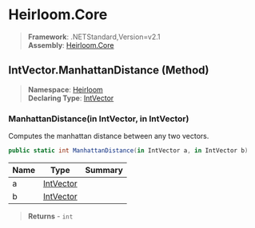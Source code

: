 # Heirloom.Core

> **Framework**: .NETStandard,Version=v2.1  
> **Assembly**: [Heirloom.Core][0]

## IntVector.ManhattanDistance (Method)

> **Namespace**: [Heirloom][0]  
> **Declaring Type**: [IntVector][1]

### ManhattanDistance(in IntVector, in IntVector)

Computes the manhattan distance between any two vectors.

```cs
public static int ManhattanDistance(in IntVector a, in IntVector b)
```

| Name | Type           | Summary |
|------|----------------|---------|
| a    | [IntVector][1] |         |
| b    | [IntVector][1] |         |

> **Returns** - `int`

[0]: ../../../Heirloom.Core.md
[1]: ../IntVector.md
